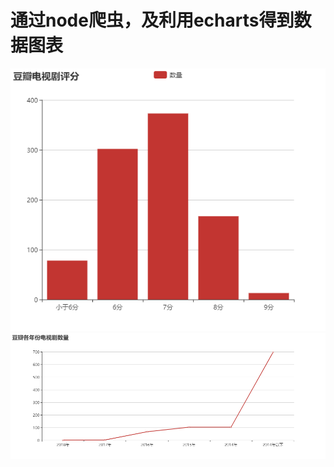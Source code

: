 # 通过node爬虫，及利用echarts得到数据图表
![image text](https://github.com/Pedesis/nodedouban/blob/master/images/score.png)
![image text](https://github.com/Pedesis/nodedouban/blob/master/images/year.png)
